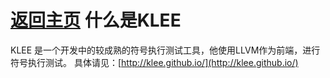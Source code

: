 [返回主页](../README.md)
什么是KLEE
=========================
KLEE 是一个开发中的较成熟的符号执行测试工具，他使用LLVM作为前端，进行符号执行测试。
具体请见：[http://klee.github.io/](http://klee.github.io/)